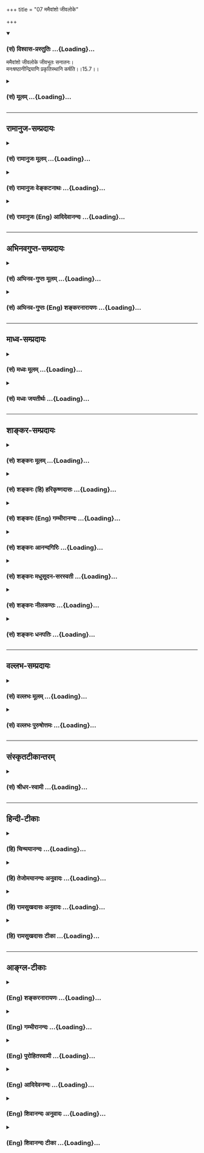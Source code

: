 +++
title = "07 ममैवांशो जीवलोके"

+++
<div class="js_include" newlevelforh1="3" title="(सं) विश्वास-प्रस्तुतिः" unfilled url="/purANam/mahAbhAratam/06-bhIShma-parva/02-bhagavad-gItA-parva/saMskRtam/vishvAsa-prastutiH/15_puruShottama-yogaH/07_mamaivAMsho_jIval.md">
<details open><summary><h3>(सं) विश्वास-प्रस्तुतिः ...{Loading}...</h3></summary>

ममैवांशो जीवलोके जीवभूतः सनातनः।  
मनःषष्ठानीन्द्रियाणि प्रकृतिस्थानि कर्षति।।15.7।।
</details>
</div>
<div class="js_include collapsed" newlevelforh1="3" title="(सं) मूलम्" unfilled url="/purANam/mahAbhAratam/06-bhIShma-parva/02-bhagavad-gItA-parva/saMskRtam/mUlam/15_puruShottama-yogaH/07_mamaivAMsho_jIval.md">
<details><summary><h3>(सं) मूलम् ...{Loading}...</h3></summary>

ममैवांशो जीवलोके जीवभूतः सनातनः।  
मनःषष्ठानीन्द्रियाणि प्रकृतिस्थानि कर्षति।।15.7।।
</details>
</div>


_________________
## रामानुज-सम्प्रदायः
<div class="js_include collapsed" newlevelforh1="3" title="(सं) रामानुजः मूलम्" unfilled url="/purANam/mahAbhAratam/06-bhIShma-parva/02-bhagavad-gItA-parva/saMskRtam/rAmAnujaH/mUlam/15_puruShottama-yogaH/07_mamaivAMsho_jIval.md">
<details><summary><h3>(सं) रामानुजः मूलम् ...{Loading}...</h3></summary>

।।15.7।। इत्थम् उक्तस्वरूपः **सनातनो मम अंश एव** सन् कश्चिद्
अनादिकर्मरूपाविद्यावेष्टनतिरोहितस्वरूपो **जीवभूतो जीवलोके** वर्तमानो
देवमनुष्यादिप्रकृतिपरिणामविशेषशरीरस्थानि **मनःषष्ठानि इन्द्रियाणि
कर्षति।** कश्चित् च पूर्वोक्तमार्गेण अस्या अविद्याया मुक्तः स्वेन रूपेण
अवतिष्ठते। जीवभूतः तु अतिसंकुचितज्ञानैश्वर्यः
कर्मलब्धप्रकृतिपरिणामविशेषरूप शरीरस्थानाम् इन्द्रियाणां मनःषष्ठानाम्
ईश्वरः तानि कर्मानुगुणम् इतः ततः कर्षति।

</details>
</div>
<div class="js_include collapsed" newlevelforh1="3" title="(सं) रामानुजः वेङ्कटनाथः" unfilled url="/purANam/mahAbhAratam/06-bhIShma-parva/02-bhagavad-gItA-parva/saMskRtam/rAmAnujaH/venkaTanAthaH/15_puruShottama-yogaH/07_mamaivAMsho_jIval.md">
<details><summary><h3>(सं) रामानुजः वेङ्कटनाथः ...{Loading}...</h3></summary>

  
  
।।15.7।। यद्येवं त्वद्विभूतित्तया तवांश एव; तर्हि नित्यसूरिवर्गवदविशेषेण
सर्वेषां परिशुद्धाकारयोगः किं न स्यात् इत्यत्र बद्धस्यापि
स्वविभूतित्वमनूद्य बद्धमुक्तादिव्यवस्थापनंममैवांशः इत्यादिनोच्यत
इत्यभिप्रायेणाह -- इत्थमुक्तस्वरूप इति।  
  

</details>
</div>
<div class="js_include collapsed" newlevelforh1="3" title="(सं) रामानुजः (Eng) आदिदेवानन्दः" unfilled url="/purANam/mahAbhAratam/06-bhIShma-parva/02-bhagavad-gItA-parva/saMskRtam/rAmAnujaH/english/AdidevAnandaH/15_puruShottama-yogaH/07_mamaivAMsho_jIval.md">
<details><summary><h3>(सं) रामानुजः (Eng) आदिदेवानन्दः ...{Loading}...</h3></summary>

15.7 That self, whose nature has been described thus, though
constituting an everlasting part of Myself, becomes the bound individual
self in the world of life. Covered by ignorance in the form of
beginningless Karma, It attracts to Itself the five senses and the mind,
which are located in the bodies of gods, men etc., and which are
particular transformations of Prakrti. Some parts of Myself (i.e., the
selves), becoming free from ignorance (Avidya) in the aforesaid manner,
remain in their own intrinsic nature. But the bound individual self is
very much contracted in power and knowledge. The individual self is the
lord of the senses and the mind in bodies, and forms a bound individual
in combination with a particular transformation of the Prakrti through
Karma. Thus Karma attracts the selves hither and thither according to
its nature.

</details>
</div>


_________________
## अभिनवगुप्त-सम्प्रदायः
<div class="js_include collapsed" newlevelforh1="3" title="(सं) अभिनव-गुप्तः मूलम्" unfilled url="/purANam/mahAbhAratam/06-bhIShma-parva/02-bhagavad-gItA-parva/saMskRtam/abhinava-guptaH/mUlam/15_puruShottama-yogaH/07_mamaivAMsho_jIval.md">
<details><summary><h3>(सं) अभिनव-गुप्तः मूलम् ...{Loading}...</h3></summary>

।।15.7।। ममेति। ब्रह्मण एवायमंश इति। अज्ञानधर्मतया परिपूर्णस्य असंवेदनात्
चेतनताऽनिवृत्तेश्च अंशत्वमुपचरितम् न +++(;N omit न)+++ पुनर्वस्तुतः
अंशवत्तोपपद्यते। प्रदेशोऽपि ब्रह्मणः सार्वरूप्यमनतिक्रान्तः इति हि
श्रुतिः +++(N श्रुतेः)+++। एषैव च औपचारिकता यथावसरं योजनीया इति न
विप्रतिपत्तव्यम्।

</details>
</div>
<div class="js_include collapsed" newlevelforh1="3" title="(सं) अभिनव-गुप्तः (Eng) शङ्करनारायणः" unfilled url="/purANam/mahAbhAratam/06-bhIShma-parva/02-bhagavad-gItA-parva/saMskRtam/abhinava-guptaH/english/shankaranArAyaNaH/15_puruShottama-yogaH/07_mamaivAMsho_jIval.md">
<details><summary><h3>(सं) अभिनव-गुप्तः (Eng) शङ्करनारायणः ...{Loading}...</h3></summary>

15.7 Mama etc. The individual Soul is a portion just of the Brahman only
: Because, due to the attribute (or, nature) viz., the nescience, the
Self does not realise Its all pervaisveness and because the
Consciousness is also not absent, It is figuratively referred to as
portion \[of the Brahman\]. For, a real apportioning is not possible
\[in the Absolute\]. For the scripture also says : 'In the case of the
Brahman (the Absolute), even the particular manifestation (or a
particular space) does not preclude Its all-comprehensive nature'. This
figurative usage may be resorted to wherever reired. Hence there is no
room for any difference of opinion.

</details>
</div>


_________________
## माध्व-सम्प्रदायः
<div class="js_include collapsed" newlevelforh1="3" title="(सं) मध्वः मूलम्" unfilled url="/purANam/mahAbhAratam/06-bhIShma-parva/02-bhagavad-gItA-parva/saMskRtam/madhvaH/mUlam/15_puruShottama-yogaH/07_mamaivAMsho_jIval.md">
<details><summary><h3>(सं) मध्वः मूलम् ...{Loading}...</h3></summary>

।।15.7।। Sri Madhvacharya did not comment on this sloka.

</details>
</div>
<div class="js_include collapsed" newlevelforh1="3" title="(सं) मध्वः जयतीर्थः" unfilled url="/purANam/mahAbhAratam/06-bhIShma-parva/02-bhagavad-gItA-parva/saMskRtam/madhvaH/jayatIrthaH/15_puruShottama-yogaH/07_mamaivAMsho_jIval.md">
<details><summary><h3>(सं) मध्वः जयतीर्थः ...{Loading}...</h3></summary>

।।15.7।। Sri Jayatirtha did not comment on this sloka.

</details>
</div>


_________________
## शाङ्कर-सम्प्रदायः
<div class="js_include collapsed" newlevelforh1="3" title="(सं) शङ्करः मूलम्" unfilled url="/purANam/mahAbhAratam/06-bhIShma-parva/02-bhagavad-gItA-parva/saMskRtam/shankaraH/mUlam/15_puruShottama-yogaH/07_mamaivAMsho_jIval.md">
<details><summary><h3>(सं) शङ्करः मूलम् ...{Loading}...</h3></summary>

।।15.7।। --,**ममैव** परमात्मनः नारायणस्य; **अंशः** भागः अवयवः एकदेशः इति
अनर्थान्तरं **जीवलोके** जीवानां लोके संसारे **जीवभूतः** कर्ता भोक्ता इति
प्रसिद्धः **सनातनः** चिरंतनः यथा जलसूर्यकः सूर्यांशः जलनिमित्तापाये
सूर्यमेव गत्वा न निवर्तते च तेनैव आत्मना गच्छति; एवमेव यथा
घटाद्युपाधिपरिच्छिन्नो घटाद्याकाशः आकाशांशः सन् घटादिनिमित्तापाये आकाशं
प्राप्य न निवर्तते। अतः उपपन्नम् उक्तम् यद्गत्वा न निवर्तन्ते इति। ननु
निरवयवस्य परमात्मनः कुतः अवयवः एकदेशः अंशः इति सावयवत्वे च विनाशप्रसङ्गः
अवयवविभागात्। नैष दोषः; अविद्याकृतोपाधिपरिच्छिन्नः एकदेशः अंश इव कल्पितो
यतः। दर्शितश्च अयमर्थः क्षेत्राध्याये विस्तरशः। स च जीवो मदंशत्वेन
कल्पितः कथं संसरति उत्क्रामति च इति; उच्यते -- **मनःषष्ठानि
इन्द्रियाणि** श्रोत्रादीनि **प्रकृतिस्थानि** स्वस्थाने कर्णशष्कुल्यादौ
प्रकृतौ स्थितानि **कर्षति** आकर्षति।। कस्मिन् काले --,

</details>
</div>
<div class="js_include collapsed" newlevelforh1="3" title="(सं) शङ्करः (हि) हरिकृष्णदासः" unfilled url="/purANam/mahAbhAratam/06-bhIShma-parva/02-bhagavad-gItA-parva/saMskRtam/shankaraH/hindI/harikRShNadAsaH/15_puruShottama-yogaH/07_mamaivAMsho_jIval.md">
<details><summary><h3>(सं) शङ्करः (हि) हरिकृष्णदासः ...{Loading}...</h3></summary>

।।15.7।। उ₀ -- उसमें जो कारण है वह सुन --, जीवलोकमें अर्थात् संसारमें; जो
जीवरूप शक्ति; भोक्ता; कर्ता इत्यादि नामोंसे प्रसिद्ध है; वह मुझ
परमात्माका ही सनातन अंश है; अर्थात् अंग; भाग; एकदेश जो भी कुछ कहो; एक ही
अभिप्राय है। जैसे जलमें प्रतीत होनेवाला सूर्यका अंश -- प्रतिबिम्ब; जलरूप
निमित्तका नाश होनेपर; सूर्यको ही प्राप्त होकर फिर नहीं लौटता; वैसे ही उस
परमात्माका यह अंश भी; उस परमात्मासे ही संयुक्त हो जाता है। फिर नहीं
लौटता। अथवा जैसे घट आदि उपाधिसे परिच्छिन्न घटादिका आकाश; आकाशका ही अंश
है और वह घट आदि निमित्तके नाश होनेपर; आकाशको ही प्राप्त होकर फिर नहीं
लौटता; वैसे ही इसके विषयमें भी समझना चाहिये। सुतरां जहाँ जाकर नहीं लौटते
यह कहना उचित ही है। पू₀ -- अवयवरहित परमात्माका अवयव; एकदेश अथवा अंश;
कैसे हो सकता है और यदि उसे अवयवयुक्त मानें; तो उन अवयवोंका विभाग होनेसे
परमात्माके नाशका प्रसङ्ग आ जायगा। उ₀ -- यह दोष नहीं है क्योंकि
अविद्याकृत उपाधिसे परिच्छिन्न; एकदेश ही अंशकी भाँति माना गया है। यह बात
क्षेत्राध्यायमें विस्तारपूर्वकर दिखलायी गयी है। वह मेरा अंशरूप माना हुआ
जीव; संसारमें कैसे आता है और कैसे शरीर छोड़कर जाता है; सो बतलाते हैं --
( यह जीवात्मा ) मन जिनमें छठा है; ऐसी कर्णछिद्रादि अपनेअपने गोलकरूप
प्रकृतियोंमें स्थित हुई; श्रोत्रादि इन्द्रियोंको आकर्षित करता है।  
  
,

</details>
</div>
<div class="js_include collapsed" newlevelforh1="3" title="(सं) शङ्करः (Eng) गम्भीरानन्दः" unfilled url="/purANam/mahAbhAratam/06-bhIShma-parva/02-bhagavad-gItA-parva/saMskRtam/shankaraH/english/gambhIrAnandaH/15_puruShottama-yogaH/07_mamaivAMsho_jIval.md">
<details><summary><h3>(सं) शङ्करः (Eng) गम्भीरानन्दः ...{Loading}...</h3></summary>

15.7 It is eva, verily amsah, a part, portion, limb, fragment-these are
all synonymous; mama, of mine, of the supreme Self; \[Here Ast. adds
'narayanasya, of Narayana':-Tr.\] which, jiva-bhutah sanatanah, becoming
the eternal individual soul, will known as the enjoyer and agent;
jiva-loke, in the region of living beings, (i.e.) in the world-. As the
sun (reflected) in water is a part of the (actual) sun, and goes to the
sun itself and does not return when the water, the cause of the
reflection, is removed, so also even this part becomes similarly united
with that very Self; or, as space enclosed in a pot etc., delimited by
such adjuncts as the pot etc., being a part of Space does not return
after being united with Space when the cause (of limitation), viz pot
etc., is destroyed. This being so, it has been rightly stated, 'by
reaching which they do not return.' Objection: How can the partless
supreme Self have any limb, fragment or part; If it has limbs, then
there arises the contingency of Its becoming destroyed through the
dismemberment of the limbs! Reply: This fault does not arise, since Its
fragment, which is delimited by an adjunct arising out of ignorance, is
imagined to be a part, as it were. And this idea has been fully
explained in the chapter (13) dealing with the 'field'. How that
individual soul, imagined as a part of Mine, enters into the world and
leaves the body are being stated: Karsati, it draws to itself;
indriyani, the (sense-) organs-ear etc.; manah-sasthani, which have the
mind as their sixth; and prakrti-sthani, which abide in Nature, which
are located in their respective spheres such as the orifice of the ear
etc. When (does it draw the organs);

</details>
</div>
<div class="js_include collapsed" newlevelforh1="3" title="(सं) शङ्करः आनन्दगिरिः" unfilled url="/purANam/mahAbhAratam/06-bhIShma-parva/02-bhagavad-gItA-parva/saMskRtam/shankaraH/AnandagiriH/15_puruShottama-yogaH/07_mamaivAMsho_jIval.md">
<details><summary><h3>(सं) शङ्करः आनन्दगिरिः ...{Loading}...</h3></summary>

।।15.7।। उक्तमनूद्याक्षिपति -- **यद्गत्वेति।** तत्र प्रसिद्धिं प्रमाणयति
-- **संयोगा इति।** गमनस्यागमनान्तत्वप्रसिद्धेरयुक्तं
यद्गत्वेत्याद्युपसंहरति -- **कथमिति।** आक्षेपं परिहरति -- **शृण्विति।**
भगवत्प्राप्तेर्निवृत्त्यन्तत्वाभावः सप्तम्यर्थः। जीवस्य परांशत्वेऽपि
कथमुक्तदोषसमाधिरित्याशङ्क्य प्रतिबिम्बपक्षमादाय दृष्टान्तेन प्रत्याचष्टे
-- **यथेति।** अवच्छेदपक्षमाश्रित्य दृष्टान्तान्तरेणोक्तदोषसमाधिं दर्शयति
-- **यथा वेति।** आक्षेपसमाधिमुपसंहरति -- **अत इति।** परस्य
निरवयवत्वात्तदंशत्वं जीवस्यायुक्तमिति शङ्कते -- **नन्विति।** तस्य
निरवयवत्वं साधयति -- **सावयवत्वे चेति।** वस्तुतो निरंशस्यापि परस्य
कल्पनया जीवोंऽशो भविष्यतीति परिहरति -- **नैष दोष इति।** वस्तुतस्तु
जीवस्य नांशत्वं परमात्मना तावन्मात्रताया दर्शितत्वादित्याह --
**दर्शितश्चेति।** यदि परस्यांशत्वेन कल्पितो जीवो वस्तुतस्तदात्मैव न
तर्हि तस्य संसारित्वमुत्क्रान्तिर्वेति शङ्कते -- **कथमिति।** जीवस्य
संसरणमुत्क्रमणं चोपपादयितुमुपक्रमते -- **उच्यत इति।**

</details>
</div>
<div class="js_include collapsed" newlevelforh1="3" title="(सं) शङ्करः मधुसूदन-सरस्वती" unfilled url="/purANam/mahAbhAratam/06-bhIShma-parva/02-bhagavad-gItA-parva/saMskRtam/shankaraH/madhusUdana-sarasvatI/15_puruShottama-yogaH/07_mamaivAMsho_jIval.md">
<details><summary><h3>(सं) शङ्करः मधुसूदन-सरस्वती ...{Loading}...</h3></summary>

।।15.7।। ननु यद्गत्वा न निवर्तन्त इत्युक्तं यदि गच्छन्ति तर्ह्यावर्तन्त
एव स्वर्गवदथ नावर्तन्ते तर्हि न गच्छन्ति तेन गत्वेति न निवर्तन्त इति च
परस्परविरुद्धंसर्वे क्षयान्ता निचयाः पतनान्ताः समुच्छ्रयाः। संयोगा
विप्रयोगान्ता मरणान्तं हि जीवितम् इति हि शास्त्रे लोके च प्रसिद्धम्।
अनात्मत्वात्प्राप्तिः पुनरावृत्तिपर्यवसाना न त्वात्मप्राप्तिरितिचेत् न।
सुषुप्तौसता सोम्य तदा संपन्नो भवति इति श्रुतिप्रतिपादिताया
अप्यात्मप्राप्तेः पुनरावृत्तिपर्यन्तत्वदर्शनादन्यथा सुषुप्तस्य मुक्तत्वे
पुनरुत्थानं न स्यात् तस्मादात्मप्राप्तौ गत्वेति नोपपद्यते
तस्यौपचारिकत्वेप्यनिवृत्तिर्नोपपद्यत इत्येवं प्राप्ते ब्रूमः।
गन्तुर्जीवस्य गन्तव्यब्रह्माभिन्नत्वाद्गत्वेत्यौपचारिकम्।
अज्ञानमात्रव्यवहितस्य तस्य ज्ञानमात्रेणैव प्राप्तिव्यपदेशात्। यदि
ब्रह्मणः प्रतिबिम्बो जीवस्तदा यथा जलप्रतिबिम्बितसूर्यस्य जलापाये
बिम्बभूतसूर्यगमनं ततो नावृत्तिश्च। यदि च बुद्ध्यवच्छिन्नो ब्रह्मभागो
जीवस्तदा यथा घटाकाशस्य घटापाये महाकाशं प्रति गमनं ततो नावृत्तिश्च तथा
जीवस्याप्युपाध्यपाये निरुपाधिस्वरूपगमनं ततो
नावृत्तिश्चेत्युपचारादुच्यते। एकस्वरूपत्वाद्भेदभ्रमस्य चोपाधिनिवृत्त्या
निवृत्तेः। सुषुप्तौ त्वज्ञाने स्वकारणे
भावनाकर्मपूर्वप्रज्ञासहितस्यान्तःकरणस्य जीवोपाधेः
सूक्ष्मरूपेणावस्थानात्तत एवाज्ञानात्पुनरुद्भवः संभवति।
ज्ञानादज्ञाननिवृत्तौ तु कारणाभावात्कुतः कार्योदयः
स्यादज्ञानप्रभवत्वादन्तःकरणाद्युपाधीनाम्। तस्माज्जीवस्याहं ब्रह्मास्मीति
वेदान्तवाक्यजन्यसाक्षात्कारादहं न
ब्रह्मेत्यज्ञाननिवृत्तिर्गत्वेत्युच्यते। निवृत्तस्य चानाद्यज्ञानस्य
पुनरुत्थानाभावेन तत्कार्यसंसाराभावो न निवर्तन्त इत्युच्यत इति न कोऽपि
विरोधः। जीवस्य तु पारमार्थिकं स्वरूपं ब्रह्मैवेत्यसकृदावेदितम्।
तदेतत्सर्व प्रतिपाद्यत उत्तरेण ग्रन्थेन। तत्र जीवस्य
ब्रह्मरूपत्वादज्ञाननिवृत्त्या तत्स्वरूपं प्राप्तस्य ततो न प्रच्युतिरिति
प्रतिपाद्यते ममैवांश इति श्लोकार्धेन। सुषुप्तौ तु
सर्वकार्यसंस्कारसहिताज्ञानसत्त्वात्ततः पुनः संसारो जीवस्येति
मनःषष्ठानीति श्लोकार्धेन प्रतिपाद्यते। ततस्तस्य वस्तुतोऽसंसारिणोऽपि
मायया संसारं प्राप्तस्य मन्दमतिभिर्देहतादात्म्यं प्रापितस्य
देहाद्व्यतिरेकः प्रतिपाद्यते शरीरमित्यादिना श्लोकार्धेन। श्रोत्रं
चक्षुरित्यादिना तु यथायथं स्वस्वविषयेष्विन्द्रियाणां प्रवर्तकस्य तस्य
तेभ्यो व्यतिरेकः प्रतिपाद्यते। एवं
देहेन्द्रियादिविलक्षणमुत्क्रान्त्यादिसमये स्वात्मरूपत्वात्किमिति सर्वे न
पश्यन्तीत्याशङ्कायां विषयविक्षिप्तचित्तादर्शनयोग्यमपि तं न
पश्यन्तीत्युत्तरमुच्यत उत्क्रामन्तमित्यादिना श्लोकेन। तं ज्ञानचक्षुषः
पश्यन्तीति विवृतं यतन्तो योगिन इति श्लोकार्धेन। विमूढा
नानुपश्यन्तीत्येतद्विवृतं यतन्तोऽपीति श्लोकार्धेनेति पञ्चानां श्लोकानां
संगतिः। इदानीमक्षराणि व्याख्यास्यामः। ममैवांश इति। ममैव परमात्मनोंऽशः
निरंशस्यापि मायया कल्पितः सूर्यस्येव जले; नभस इव च घटे; मृषाभेदवानंश
इवांशो जीवलोके संसारे। स च प्राणधारणोपाधिना जीवभूतः कर्ता भोक्ता
संसारीति मृषैव प्रसिद्धिमुपगतः सनातनो नित्यः। उपाधिपरिच्छेदेऽपि वस्तुतः
परमात्मस्वरूपत्वात्। अतो ज्ञानादज्ञाननिवृत्त्या स्वस्वरूपं ब्रह्म
प्राप्य ततो न निवर्तन्त इति युक्तम्। एवंभूतोऽपि सुषुप्तात्कथमावर्तत
इत्याह -- मन इति। मनः षष्ठं येषां तानि श्रोत्रत्वक्चक्षूरसनघ्राणाख्यानि
पञ्चेन्द्रियाणि इन्द्रस्यात्मनो विषयोपलब्धिकरणतया लिङ्गानि
जाग्रत्स्वप्नभोगजनककर्मक्षये प्रकृतिस्थानि प्रकृतावज्ञाने सूक्ष्मरूपेण
स्थितानि पुनर्जाग्रद्भोगजनककर्मोदये भोगार्थं कर्षति कूर्मोऽङ्गानीव
प्रकृतेरज्ञानादाकर्षति विषयग्रहणयोग्यतयाविर्भावयतीत्यर्थः। अतो
ज्ञानादनावृत्तावप्यज्ञानादावृत्तिर्नानुपपन्नेति भावः।

</details>
</div>
<div class="js_include collapsed" newlevelforh1="3" title="(सं) शङ्करः नीलकण्ठः" unfilled url="/purANam/mahAbhAratam/06-bhIShma-parva/02-bhagavad-gItA-parva/saMskRtam/shankaraH/nIlakaNThaH/15_puruShottama-yogaH/07_mamaivAMsho_jIval.md">
<details><summary><h3>(सं) शङ्करः नीलकण्ठः ...{Loading}...</h3></summary>

।।15.7।। ननु यदि सूर्याद्यभास्यज्योतीरूपस्त्वंक्षेत्रज्ञं चापि मां विद्धि
इति स्वस्यैव क्षेत्रज्ञत्वं ब्रूषे तर्हि क्षेत्रज्ञस्य सतस्तव
घटादिप्रकाशे किमिति सूर्याद्यपेक्षा दृश्यते। नहि स्वयं ज्योतीरूपः
स्वविषयावभासने ज्योतिरन्तरमपेक्षते दीपादिष्वदर्शनादित्याशङ्क्याह त्रिभिः
-- **ममैवेति।** यद्यस्मादीश्वरो जगत्स्रष्टा शरीरं अवाप्नोतिस एष इह
प्रविष्ट आनखाग्रेभ्यःतत्सृष्ट्वा तदेवानुप्राविशत् इत्यादिश्रुतिभ्य ईश्वर
एव शरीरधारी तथा यद्यस्माद्धेतोः। अपिशब्दोऽवधारणार्थे। चः
समुच्चयार्थे। कस्मिन्नहमुत्क्रान्त उत्क्रान्तो भविष्यामि कस्मिन्वा
प्रतिष्ठिते प्रतिष्ठास्यामीति स प्राणमसृजत इति श्रुतेः।
प्राणधारणेनोपाधिना ईश्वर एव च उत्क्रामति। ततो हेतुद्वयाज्जीवलोके संसारे
यो जीवभूतः प्राणी स सनातनः सर्वदैकरूपोऽहमेवेति वक्तव्येयथाग्नेः क्षुद्रा
विस्फुलिङ्गा व्युच्चरन्त्येवमेवैतस्मादात्मनः सर्व एव आत्मानो
व्युच्चरन्ति इति वह्निविस्फुलिङ्गन्यायेन स ममैवांश इत्यंशांशिभावोक्तिः।
यद्यपि वह्नौ भेदः परिमाणं च स्वगतं न दृश्यते तथापि तूपाधिगतमेव तदुभयं
तत्राप्युपचर्यते अयमग्निरस्मादग्नेर्भिन्नः अयमस्य स्फुलिङ्गः अयमस्मादल्प
इति। एवमस्थूलमनण्वह्रस्वमदीर्घम् इति श्रुतेश्चतुर्विधपरिमाणशून्ये
ब्रह्मणि ममैवांश इत्यंशांशिभावेन भेदोऽल्पत्वमहत्त्वे चोपचारादौपाधिके
ध्येये। तथा च श्रुतिःबुद्धेर्गुणेनात्मगुणेन चैव ह्याराग्रमात्रो
ह्यवरोऽपि दृष्टः इतिसमः प्लुषिणा समो मशकेन समो नागेन सम
एभिस्त्रिभिर्लोकैः इति च। तथा च विस्फुलिङ्गो वह्निरेव न तु वन्ह्यंशः;
एवं जीवोऽपि ब्रह्मैव न तु ब्रह्मांशःब्रह्मदाशा ब्रह्मदासा ब्रह्मेमे
कितवा उत इति दाशादिष्वपि पिण्डेषु गोत्वस्येव कात्स्न्र्येन एकैकस्मिन्
ब्रह्मभावपरिसमाप्तिदर्शनात्। निरंशेंऽशांशिकल्पनाया अयोग्यत्वाच्च स एवं
जीवभूत ईश्वरो ममैवांश इवांशो,रूपभेदो मनः षष्ठं येषु तानि मनसा सह
षडिन्द्रियाणि प्रकृतिस्थानि इन्द्रियाणां प्रकृतिः स्वभावो विषयप्रावण्यं
तत्र स्थितानि। कर्षति सुप्तिप्रलयसमकालेषु संकोचयति।

</details>
</div>
<div class="js_include collapsed" newlevelforh1="3" title="(सं) शङ्करः धनपतिः" unfilled url="/purANam/mahAbhAratam/06-bhIShma-parva/02-bhagavad-gItA-parva/saMskRtam/shankaraH/dhanapatiH/15_puruShottama-yogaH/07_mamaivAMsho_jIval.md">
<details><summary><h3>(सं) शङ्करः धनपतिः ...{Loading}...</h3></summary>

।।15.7।। ननु यद्गत्वा न निवर्तन्त इति नोपपद्यते कतेरागत्यन्तत्वात्।
तदुक्तंसर्वे क्षयान्ता निचयाः पतनान्ताः समुच्छ्रयाः। संयोगा
विप्रयोगान्ता मरणान्तं च जीवितम् इत्याशङ्क्याह -- ममैवेति। जीवलोके
संसारे जीवभूतो भोक्ता कर्तेति प्रसिद्धः। मम परमात्मन एवांशोऽवयवो
नान्यस्य। अतएव सनातनः पुरातनः। एवंच यथा जलसूर्यकः सूर्यांशको
जलनिमित्तापाये सूर्यं प्राप्य न निवर्तते; यथावा घटाद्युपाधिपरिच्छिन्नो
घटाद्याकाश आकाशांशः सन् घटादिनिमित्तापाये आकांश प्राप्य नावर्तते
तद्वज्जीवोऽपि मदंशः मां गत्वा पुनरावृत्तिशून्य एवेत्यतो युक्तमेव
यद्गत्वा न निवर्तन्त इति। तथा चाविद्याकृतोपाधिपरिच्छिन्न एकदेशोंश इव
कल्पिस्तत्त्वज्ञानेनाविद्यापागम उपाधेर्निमित्तभूतस्यापगमात्
स्वरुपेणावतिष्ठते नतु निवयवस्य मुख्योऽवयवः संभवति सावयवत्वे च
विनाशप्रसङ्गोऽनिष्टः स्यात्। यदि परस्यांशत्वेन कल्पितो जीवो वस्तुतः
परमात्वैव तर्हि कथं संसरत्युत्क्रामति वेत्यपेक्षायामाह -- मन इति।
मनःषष्ठानि श्रोत्रादीनिन्द्रियाणि प्रकृतिस्थानि स्वस्वप्रकृतौ
कर्णशष्कुल्यातौ स्थाने स्थितानि कर्षति आकर्षति यदा
पूर्वशरीराच्छारीरान्तरं प्राप्नोतीत्युत्तरेण संबन्धः। यत्त्वेवंभूतोऽपि
सुषुप्ताकथमावर्तत इत्यत आह। मनः षष्ठं येषां तानि श्रोत्रादीनि
पञ्चेन्द्रियाणि। इन्द्रस्यात्मो विषयोपलब्धिकरणताय लिङ्गानि
जाग्रत्स्वप्नभोगजनककर्मक्षये प्रकृतिस्थानि प्रकृतावज्ञाने सूक्ष्मरुपेण
स्थितानि पुनर्जाग्रद्भोगजनककर्मोदये भोगार्थ कर्षति। कूर्मोऽङ्गनीव
प्रकृतेरज्ञानदाकर्षति। विषयग्रहणयोग्यतयाविर्भावयतीत्यर्थः। अतो
ज्ञानादनावृत्तावज्ञानादनावृत्तिर्नोपपन्नेति भाव इतिव्याख्यानं तत्तु
बह्वध्याहारसापेक्षमुत्तरश्लोकाननुबद्धम्। कस्मिन्काले कर्षतीत्यच्यत इति
स्वग्रन्थाननुगुणं चात उपेक्ष्यमेवमन्येषामपि कुकल्पना भाष्यविरुद्धा
नोपादेया।

</details>
</div>


_________________
## वल्लभ-सम्प्रदायः
<div class="js_include collapsed" newlevelforh1="3" title="(सं) वल्लभः मूलम्" unfilled url="/purANam/mahAbhAratam/06-bhIShma-parva/02-bhagavad-gItA-parva/saMskRtam/vallabhaH/mUlam/15_puruShottama-yogaH/07_mamaivAMsho_jIval.md">
<details><summary><h3>(सं) वल्लभः मूलम् ...{Loading}...</h3></summary>

।।15.7।। अयमपि पुरुषो मे धाम ममैव सच्चिदानन्दात्मकस्य
पुरुषोत्तमस्यैवांशोऽणुः केवलचिदात्मा स्वेच्छया पृथग्भावितः सनातनो
वस्तुतो नित्यस्वरूपत्वात् --
अनादिकर्मरूपाविद्यावेष्टनतिरोहितानन्दस्वरूपो जीवभूतो जीवलोके वर्त्तमानो
देवमनुष्यादिप्रकृतिपरिणामविशेषशरीरस्थानि मनष्षष्ठानीन्द्रियाणि कर्षति।
कश्चित्पूर्वोक्तमार्गेणास्या अविद्याया मुक्तः स्वेन रूपेणावतिष्ठते
संसारी जीवः अयं तु यतस्ततोऽतिसङ्कुचितज्ञानैश्वर्यः
कर्मलब्धप्रकृतिपरिणामविशेषरूपशरीरस्थानामिन्द्रियाणां मनष्षष्ठानां कर्षणं
कर्मानुगुणं करोति। सोऽप्यत्र ब्रह्मवादे सर्वशक्तिमतः पुरुषोत्तमस्यांश एव
जीव इत्युच्यते। यथा च सूत्रेषुअंशो नानाव्यपदेशादन्यथा चापि
दाशकितवादित्वमधीयत एके \[ब्र.सू.2।3।43\] इति। अयमात्मा भगवतोंऽशः
सच्चिदानन्देषु चिद्रूपः इतरयोस्तत्र पराभिध्यानात्तिरोधानेन
बन्धविपर्ययादिति क्रीडेच्छयैवांशत्वहेतुः। सूत्रे नानाव्यपदेशात् सर्व
एवात्मनो (एत आत्मनः सर्वे प्राणाः सर्वे लोकाः सर्वे देवाः सर्वाणि
भूतानि) व्युच्चरन्ति \[बृ.उ.2।2।20\] रमणीयचरणाः ৷৷. कपूयचरणाः
\[छां.उ.5।10।7\] इति च। न च ब्रह्मणो निरवयवत्वात्कथं जीवोंऽश इति वाच्यम्
न हि ब्रह्म निरंशं सांशं वा क्वचिल्लोके सिद्धं; वेदैकसमधिगम्यत्वात्
सत्त्वाचार्यमतोपपन्नार्थतयाऽभ्युपगन्तव्यः; न तु सर्वविप्लवः कार्यः।
युक्तिस्त्वेषोपपद्यते -- विस्फुलिङ्गा इवाग्नेर्हि जडा जीवाश्च निर्गताः।
सर्वतः पाणिपादान्तात्सर्वतोक्षिशिरोमुखात्।। निरिन्द्रियात्स्वरूपेण
तादृशादिति निश्चयः। संदेशेन जडाः पूर्वं चिदंशेनेतरा
अपि।। अन्यधर्मतिरोभावा मूलेच्छातोऽस्वतन्त्रिणः इति हि ब्रह्मवादेंऽशपक्ष
एव। ननु अंशत्वेन सजातीयत्वमायाति। श्रुत्यन्तरे पुनः ब्रह्म दाशा ब्रह्म
दासा ब्रह्मेमे कितवा उत \[ \] इत्यत्र सर्वस्यापि ब्रह्मज्ञानेन
सर्वविज्ञानप्रतिपादनात् दाशादीनामपि ब्रह्मत्वं प्रतीयते तत्कार्यत्व एव
स्यादिति चेत्; न; अन्यथा चापीत्यादि। प्रकारान्तरेणापि एके शाखिनः
दाशकितवादित्वमधीयते शरीरत्वेनांशत्वेन च स्वरूपतः कार्याभावेऽपि
प्रकारभेदेन कार्यत्वात्। तथा च न साजात्यं आनन्दाशस्य तिरोहितत्वात्।
धर्मान्तरेण साजात्यं त्विष्टमेव ततोऽग्रे च सूत्रेमन्त्रवर्णात्
\[ब्र.सू.2।3।44\] इति पुरुष एवेद्ँसर्वं \[ऋक्सं.8।4।17।2यजुः31।2\]
इत्युक्त्वा पादोऽस्य विश्वा भूतानि \[ऋक्सं.8।4।17।3यजुः31।3\] इति
जीवानां पादत्वं पादेषु स्थित्वेनावांशत्वम्। अतएवाग्रे अनुस्मर्यते
इतिममैवांशो जीवलोके जीवभूतः सनातनः \[15।7\] इति। प्रकाशादिवन्नैवं परः
\[ब्र.सू.2।3।46\] इत्यत्र च जीवस्यांशत्वं हस्तादिवत् तद्दुःखेन परस्यापि
तदा दुःखित्वं स्यादिति चेत्; एवं परो न भवति एवमिति प्रकारभेदः
द्विष्टत्वेनानुभव इति यावत्। अन्यथा सर्वरूपत्वात्। कुत एवं तत्राह --
प्रकाशादिवदितिनाग्नेर्हि तापो न हिमस्य तत्स्यात् इति प्रकाशग्रहणं
धर्मत्वद्योतनाय सुखदुःखादयोऽपि ब्रह्मधर्मा इति। अतो द्वैतबुद्ध्यांशस्यैव
दुःखित्वं; न परस्य। अथवा प्रकाशः प्रकाश्यदोषेण यथा न दुष्टः; तापस्यापि
तदंशत्वादितिस्मरन्ति च \[ब्र.सू.2।3।473।2।14\] इति सूत्रे ऋषयोंऽशिनं
स्मरन्ति; दुःखसम्बन्धं न स्मरन्तितत्र यः परमात्मा हि स नित्यो निर्गुणः
स्मृतः। न लिप्यते फलैश्चापि पद्मपत्रमिवाम्भसा। इतिकर्मात्मा ह्यपरो योऽसौ
मोक्षबन्धैः स युज्यते। एकस्तथा सर्वभूतान्तरात्मा न लिप्यते लोकदुःखेन
बाह्यः \[कठो.5।11\] चकारात्तयोरेकं (अन्यः) पिप्पलं स्वाद्वत्ति
अनश्नन्नन्यो अभिचाकशीति \[मुण्ड.3।1।1\] इति भाष्यात्। अतो जीवो नाम
ब्रह्मांशो न तु ब्रह्मैव; कुतः,नानाव्यपदेशात्। श्रुत्यादौ एषोऽणुरात्मा
चेतसा वेदितव्यः \[मुण्ड.3।1।9\] बुद्धेर्गुणेनात्मगुणेन चैव आराग्रमात्रो
ह्यवरो(प्यवरो)ऽपि दृष्टः \[श्वेता.5।8\] इति। अत्र बुद्धेर्गुणेनावरः
तिरोभूतानन्द आत्मगुणेन त्वाराग्रमात्र एव व्यापक इति व्याख्यातम्। न हि
महतो ब्रह्मणोऽणुत्वं यत्र चाणुत्वं तज्जीवान्तर्याम्यभिप्रायेण। अतएव
वालाग्रशतभागस्य \[श्वेता.5।9\] इत्यादौ तत्त्वमसि श्वेतकेतो
\[छां.उ.6।8।7816\] योऽसावादित्ये सोसावहं \[ \] यथाग्नेः क्षुद्रा
\[बृ.उ.2।1।20\] इत्यादौ च नानाव्यपदेशात् सर्ववाक्यबाधाभावायाणुरेव
ब्रह्मांश एव जीव इति मन्तव्यम्। अथवा नानाव्यपदेशात् भेदव्यपदेशादित्यर्थः।
य आत्मनि तिष्ठन्नात्मानमन्तरे यमयति यमात्मा न वेद यस्यात्मा शरीरम्
\[श.ब्रा.14।5।30\] इति माध्यन्दिनब्राह्मणे जीवपरमात्मनोर्भेदेनोपदेशात्
केवलं प्राणधारणप्रयत्नवान् ब्रह्मणोंऽशो जीवशब्देनोच्यत इत्यर्थः। यो
विज्ञाने तिष्ठन् विज्ञानमन्तरो यमयति \[बृ.उ.3।7।22\] इति काण्वपाठे स
एवार्थः। एकत्र क्वचिदन्यथाप्रतिवादिना वक्तव्यं स्यात्; न तु
नानाप्रमाणवचनेषु तथा अतएव श्रुतावभेदोक्तिः तदंशत्वात्। अंशत्वं स
सजातीयत्वे सति तदपेक्षया किञ्चिन्न्यूनशक्त्याश्रयत्वमिति। स यथा महाराजो
जानपदान् गृहीत्वा स्वे जनपदे यथाकामं परिवर्त्तत एवमेवायमात्मेति प्रज्ञया
शरीरमुद्वह्य तमुत्क्रामति तयोर्ध्वमायन्नमृतत्वमेति
\[कठो.6।16छा.उ.8।6।6। \] ऊर्णनाभिर्यथा तन्तून् सृजते सञ्चारत्यपि।
जाग्रत्स्वप्ने तथा जीवो गच्छत्यागच्छते पुनः \[ब्रह्मो.20\] इति
श्रुतिस्मृत्युक्तगमनागमनादिकं चाणुत्वमन्तरेण अनुपपन्नं जीवस्य
ब्रह्मांशत्वमेव प्रबोधयतीत्यणुत्वाद्ब्रह्मणोंऽश एव जीवः।
जीवब्रह्मविभागस्याविद्याकल्पितत्वे मानाभावात्अविभक्तं विभक्तिमत्
इतिवाक्याच्छुतौ विश्वतश्चक्षुः \[ऋक्सं.8।3।16।3\] इतिमन्त्रे
प्रयोजनाभावेऽप्युतेतिपदश्रवणात्मसहजो ब्रह्मकृत एवायं विभागः; न
त्वविद्याकल्पितः तथा सति सृष्ट्यारम्भेऽविभक्तस्य
संसारित्वाभावाद्विभागस्य च संसारकल्पनमन्तरेणानुपपत्तेरन्योन्याश्रयः
प्रसज्येत। विभागस्याविद्याकल्पितत्वेन तस्याः
स्थितेरनुक्तसिद्धत्वान्निराधारस्थितेरसम्भावितत्वाद्भ्रान्तिरूपत्वेन
द्वैतापत्तिभिया च स्वाधिष्ठानत्वस्यापि
वक्तुमशक्यत्वाद्ब्रह्मणश्चाधिष्ठानत्वे संसारित्वप्रसक्त्यैकमुक्तौ
सर्वमुक्तिप्रसङ्गादभावदर्शनाच्छास्त्राप्रामाण्यं सर्वविप्लवप्रसङ्ग एव।
तस्मादखिलश्रुतिस्मृतिप्रामाण्याज्जीवाः सर्वे भगवतो ब्रह्मणोंऽशा अणवः
सनातनाः स्वेच्छातो विभक्ता इति सर्वमनवद्यम्। प्रकृते स एकोऽयं जीवभूतः
यावन्तो जीवास्तद्रूपतया जातः। समष्ट्यभिप्रायेणैकवचनम्। स च जीवलोके
प्रपञ्चे। प्रपञ्चो हि जीवानां लोको वैकुण्ठो भगवत इव। अतएव प्रपञ्चक्रीडने
जीवरूपस्य प्राधान्यं अनेन जीवेनात्मना \[छा.उ.6।3।2\] इति श्रुतेः।
तादृशोऽपि न देहादिरिवागन्तुकः; किन्तु सनातनः सर्वदैवैतावज्जीवरूपः न तु
भौतिकसृष्टिवत्पश्चात्तनः। प्रपञ्चे तस्यांशस्य तथाभूतस्य कार्यमाह --
मनष्षष्ठानीति। मनसा षष्ठानि षण्णां पूरणानि षट्सङ्ख्याकानि इन्द्रियाणि
ज्ञानेन्द्रियाणि वासनामयलिङ्गशरीरभूतानि विषयभोगोत्पत्त्यर्थं कृषीवलो
भूमिमिव लिखति; इह विषयभोगोत्पत्यनुकूलानि करोतीत्यर्थः। तान्यपि
प्रकृतिस्थानीति; नत्वात्मस्थानि। प्रकृतौ
संसर्जनात्प्रकृतिस्थानीत्युक्तम्। अतएवोक्तंबुद्धीन्द्रियमनःप्राणान्
जनानामसृजत्प्रभुः। मात्रार्थं च भवार्थं च स्वात्मने कल्पनाय च
\[भाग.10।87।2\] इति तत एवायं जीवः।

</details>
</div>
<div class="js_include collapsed" newlevelforh1="3" title="(सं) वल्लभः पुरुषोत्तमः" unfilled url="/purANam/mahAbhAratam/06-bhIShma-parva/02-bhagavad-gItA-parva/saMskRtam/vallabhaH/puruShottamaH/15_puruShottama-yogaH/07_mamaivAMsho_jIval.md">
<details><summary><h3>(सं) वल्लभः पुरुषोत्तमः ...{Loading}...</h3></summary>

  
  
।।15.7।। ननु पूर्वं क्षेत्रक्षेत्रज्ञप्रकृतिपुरुषजडजङ्गमादीनां
स्वांशत्वक्रीडौपयिकत्वस्वक्रीडार्थोपसादितत्वमुक्तमधुना चयद्गत्वा न
निवर्त्तन्ते \[5।6\] इत्युक्तं तत्कथं सम्भवति इत्याकाङ्क्षायामाहममैवेति
पञ्चभिः। जीवलोके मत्क्रीडार्थप्रकटिते जीवभूतः
आनन्दांशतिरोधानेनाऽनीशितृत्वोद्भावनेन
क्रीडारसभोगार्थसेवारसानुभवार्थजीवत्वलक्षणो ममैवांशः सनातनः सदा मयि
विद्यमानः। मनः षष्ठं येषां तादृशानि प़ञ्चेन्द्रियाणि प्रकृतौ
क्रीडार्थमाविर्भूतायां स्थितानि तद्भोगाद्यनुभवार्थं कर्षति। अत्रायं भावः
-- साक्षात्स्वक्रीडानुभवार्थप्रकटितो जीवभावः सनातनः पुरुषोत्तमांश एव
साक्षात् तद्द्वारा प्रकृत्युत्पादितभोगानुभवार्थं प्रकृटितोंऽशः सांसारिको
जीवो मूलभूतजीवांशः स स्वांशं तत्र नयति यत्र तदिच्छा। अतएव तमुत्क्रामन्तं
प्राणोऽनुत्क्रामति \[बृ.उ.4।4।2\] इत्यादिश्रुतिः।  
  

</details>
</div>


_________________
## संस्कृतटीकान्तरम्
<div class="js_include collapsed" newlevelforh1="3" title="(सं) श्रीधर-स्वामी" unfilled url="/purANam/mahAbhAratam/06-bhIShma-parva/02-bhagavad-gItA-parva/saMskRtam/shrIdhara-svAmI/15_puruShottama-yogaH/07_mamaivAMsho_jIval.md">
<details><summary><h3>(सं) श्रीधर-स्वामी ...{Loading}...</h3></summary>

।।15.7।। ननु च त्वदीयं धाम प्राप्ताः सन्तो यदि न निवर्तन्ते तर्हिसति
संपद्य न विदुः सति संपद्यामहे इत्यादिश्रुतेः सुषुप्तिप्रलयसमये
त्वत्प्राप्तिः सर्वेषामस्तीति को नाम संसारी स्यादित्याशङ्क्य संसारिणं
दर्शयति **-- ममेति पञ्चभिः।** ममैवांशो योऽयमविद्यया जीवभूतः सनातनः
सर्वदा संसारित्वेन प्रसिद्धः असौ सुषुप्तिप्रलययोः प्रकृतौ लीनतया
स्थितानि मनः षष्ठं येषां तानीन्द्रियाणि पुनर्जीवलोके संसारे
भोगार्थमाकर्षति। एतच्च कर्मेन्द्रियाणां प्राणस्य चोपलक्षणार्थम्। अयं
भावः -- सत्यं सुषुप्तिप्रलयोरपि मदंशत्वात्सर्वस्यापि जीवमात्रस्य मयि
लयादस्त्येव मत्प्राप्तिः तथाप्यविद्ययावृतस्य सानुशयस्य सप्रकृतिके मयि
लयो न तु शुद्धे। तदुक्तम् -- अव्यक्ताद्व्यक्तयः सर्वाः प्रभवन्ति
इत्यादिना। अतश्च पुनः संसाराय निर्गच्छन्नविद्वान् प्रकृतौ लीनतया
स्थितानि स्वोपाधिभूतानीन्द्रियाण्याकर्षति। विदुषां तु
शुद्धस्वरूपप्राप्तेर्नावृत्तिरिति।

</details>
</div>


_________________
## हिन्दी-टीकाः
<div class="js_include collapsed" newlevelforh1="3" title="(हि) चिन्मयानन्दः" unfilled url="/purANam/mahAbhAratam/06-bhIShma-parva/02-bhagavad-gItA-parva/hindI/chinmayAnandaH/15_puruShottama-yogaH/07_mamaivAMsho_jIval.md">
<details><summary><h3>(हि) चिन्मयानन्दः ...{Loading}...</h3></summary>

।।15.7।। अनन्तवस्तु अवयव रहित होने के कारण अखण्ड और अविभाज्य है। तथापि
उपाधियों के सम्बन्ध से उसमें खण्ड और विभाग होने का आभास निर्माण हो सकता
है। जिस प्रकार सर्वगत आकाश का कोई आकार नहीं है; तथापि घट उपाधि से
अवच्छिन्न होकर बना घटाकाश बाह्य महाकाश से भिन्न प्रतीत होता है। इसी
प्रकार देहेन्द्रियादि से अवच्छिन्न (मर्यादित; सीमित) आत्मा जीव के रूप
में आत्मा से भिन्न प्रतीत होता है। अथवा; जैसे आकाश में स्थित चन्द्रमा एक
पात्र में स्थित जल में प्रतिबिम्बित होता है और वह प्रतिबिम्ब जल की
स्थिति के अनुसार स्थिर या विच्छिन्न होता रहता है किन्तु प्रतिबिम्ब के
छिन्नभिन्न होने का प्रभाव आकाशस्थ चन्द्रमा पर नहीं पड़ता। इसी प्रकार;
मनबुद्धि रूप सूक्ष्म शरीर में व्यक्त चैतन्य जीव कहलाता है। अन्तकरण की
वृत्तियों के अनुसार यह जीव स्वयं को सुखीदुखी; संसारी अनुभव करता है;
किन्तु उसका शुद्ध चैतन्य स्वरूप सदा अविकारी ही रहता है; जो सनातन कहा गया
है। उपर्युक्त विवेचन का तात्पर्य यह है कि आत्मा को प्राप्त हुआ जीवत्व
अज्ञान के कारण है। अत वह जीवत्व आभासिक है; वास्तविक नहीं जैसे आकाश का
एकदेशीयत्व और चन्द्रमा का प्रतिबिम्बित्व। अज्ञान का नाश हो जाने पर जीव
स्वत आत्मस्वरूप बन जाता है। तत्पश्चात् ज्ञान की उपस्थिति में अज्ञान पुन
नहीं लौटता; तब जीव का संसार में पुनरागमन होने का कारण ही नहीं रह जाता
है। इसलिए; पूर्व श्लोक में कहा गया था कि भगवान् के परम धाम को प्राप्त
हुये जीव पुन संसार को नहीं लौटते हैं। इसका पूर्व जन्म के सिद्धान्त से
कोई विरोध नहीं है; क्योंकि जब तक अज्ञान बना रहता है; तब तक जीव का भी
अस्तित्व बने रहने के कारण उसका पुनर्जन्म सद्ध हो सकता है। इस श्लोक की
दूसरी पंक्ति का सम्बन्ध अगले श्लोक से है। इसमें देहत्याग के समय जीव का
कार्य बताया गया है। यह स्थूल शरीर जड़ है और इसमें चैतन्य को व्यक्त करने
की सार्मथ्य नहीं है। ज्ञानेन्द्रियाँ और अन्तकरण (मन और बुद्धि) सूक्ष्म
शरीर कहलाते हैं। यद्यपि यह सूक्ष्म शरीर भी जड़ है; किन्तु इसमें चैतन्य
व्यक्त हो सकता है। यह चेतन सूक्ष्म शरीर ही जीव है; जो किसी देह को धारण
कर उसे चेतनता प्रदान करता है। यह जीव प्रकृतिस्थ इन्द्रियाँ तथा मन
अर्थात् अन्तकरण को एकत्र कर लेता है। यहाँ प्रकृति का अर्थ है स्थूल शरीर
में स्थित नेत्र; श्रोत्र आदि इन्द्रिय गोलक। यही कारण कि मृत देह में यह
गोलक तो रह जाते हैं; परन्तु उनमें विषय ग्रहण की कोई सार्मथ्य नहीं
होती। किस समय यह जीव इन इन्द्रियादि को अपने में समेट लेता है भगवान् कहते
हैं

</details>
</div>
<div class="js_include collapsed" newlevelforh1="3" title="(हि) तेजोमयानन्दः अनुवादः" unfilled url="/purANam/mahAbhAratam/06-bhIShma-parva/02-bhagavad-gItA-parva/hindI/tejomayAnandaH/anuvAdaH/15_puruShottama-yogaH/07_mamaivAMsho_jIval.md">
<details><summary><h3>(हि) तेजोमयानन्दः अनुवादः ...{Loading}...</h3></summary>

।।15.7।। इस जीव लोक में मेरा ही एक सनातन अंश जीव बना है। वह प्रकृति में
स्थित हुआ (देहत्याग के समय) पाँचो इन्द्रियों तथा मन को अपनी ओर खींच लेता
है अर्थात् उन्हें एकत्रित कर लेता है।।  
  

</details>
</div>
<div class="js_include collapsed" newlevelforh1="3" title="(हि) रामसुखदासः अनुवादः" unfilled url="/purANam/mahAbhAratam/06-bhIShma-parva/02-bhagavad-gItA-parva/hindI/rAmasukhadAsaH/anuvAdaH/15_puruShottama-yogaH/07_mamaivAMsho_jIval.md">
<details><summary><h3>(हि) रामसुखदासः अनुवादः ...{Loading}...</h3></summary>

।।15.7।। इस संसारमें जीव बना हुआ आत्मा मेरा ही सनातन अंश है; परन्तु वह
प्रकृतिमें स्थित मन और पाँचों इन्द्रियोंको आकर्षित करता है (अपना मान
लेता है)।

</details>
</div>
<div class="js_include collapsed" newlevelforh1="3" title="(हि) रामसुखदासः टीका" unfilled url="/purANam/mahAbhAratam/06-bhIShma-parva/02-bhagavad-gItA-parva/hindI/rAmasukhadAsaH/TIkA/15_puruShottama-yogaH/07_mamaivAMsho_jIval.md">
<details><summary><h3>(हि) रामसुखदासः टीका ...{Loading}...</h3></summary>

।।15.7।।***व्याख्या --***  **ममैवांशो जीवलोके जीवभूतः सनातनः --**
जिनके साथ जीवकी तात्त्विक अथवा स्वरूपकी एकता नहीं है; ऐसे प्रकृति और
प्रकृतिके कार्यमात्रका नाम लोक है। तीन लोक; चौदह भुवनोंमें जीव जितनी
योनियोंमें शरीर धारण करता है; उन सम्पूर्ण लोकों तथा योनियोंको
**जीवलोके**पदके अन्तर्गत समझना चाहिये। आत्मा परमात्माका अंश है परन्तु
प्रकृतिके कार्य शरीर; इन्द्रियाँ; प्राण; मन आदिके साथ अपनी एकता मानकर वह
जीव हो गया है -- **जीवभूतः।** उसका यह जीवपना बनावटी है; वास्तविक नहीं।
नाटकमें कोई पात्र बननेकी तरह ही यह आत्मा जीवलोकमें जीव बनता है।  
  
सातवें अध्यायमें भगवान्ने कहा है कि इस सम्पूर्ण जगत्को मेरी जीवभूता परा
प्रकृतिने धारण कर रखा है (7। 5) अर्थात् अपरा प्रकृति(संसार) से वास्तविक
सम्बन्ध न होनेपर भी जीवने उससे अपना सम्बन्ध मान रखा है। भगवान् जीवके
प्रति कितनी आत्मीयता रखते हैं कि उसको अपना ही मानते हैं -- **ममैवांशः।**
मानते ही नहीं; प्रत्युत जानते भी हैं। उनकी यह आत्मीयता महान् हितकारी;
अखण्ड रहनेवाली और स्वतःसिद्ध है। यहाँ भगवान् यह वास्तविकता प्रकट करते हैं
कि जीव केवल मेरा ही अंश है इसमें प्रकृतिका किञ्चिन्मात्र भी अंश नहीं है।
जैसे सिंहका बच्चा भेड़ोंमें मिलकर अपनेको भेड़ मान ले; ऐसे ही जीव शरीरादि
जड,पदार्थोंके साथ मिलकर अपने असली चेतनस्वरूपको भूल जाता है। अतः इस भूलको
मिटाकर उसे अपनेको सदा सर्वथा चेतनस्वरूप ही अनुभव करना चाहिये। सिंहका
बच्चा भेड़ोंके साथ मिलकर भी भेड़ नहीं हो जाता। जैसे कोई दूसरा सिंह आकर
उसे बोध करा दे कि देख तेरी और मेरी आकृति; स्वभाव; जाति; गर्जना आदि सब एक
समान हैं अतः निश्चितरूपसे तू भेड़ नहीं; प्रत्युत मेरेजैसा ही सिंह है।
ऐसे ही भगवान् यहाँ **मम एव** पदोंसे जीवको बोध कराते हैं कि हे जीव तू
मेरा ही अंश है। प्रकृतिके साथ तेरा सम्बन्ध कभी हुआ नहीं; है नहीं; होगा
नहीं और हो सकता भी नहीं। भगवत्प्राप्तिके सभी साधनोंमें अहंता (मैंपन) और
ममता(मेरापन) का परिवर्तनरूप साधन बहुत सुगम और श्रेष्ठ है। अहंता और ममता
-- दोनोंमें साधककी जैसी मान्यता होती है; उसके अनुसार; उसका भाव तथा
क्रिया भी स्वतः होती है। साधककी अहंता यह होनी चाहिये कि मैं भगवान्का ही
हूँ और,ममता यह होनी चाहिये कि भगवान् ही मेरे हैं। यह सबका अनुभव है कि हम
अपनेको जिस वर्ण; आश्रम; सम्प्रदाय आदिका मानते हैं; उसीके अनुसार हमारा
जीवन बनता है। पर यह मान्यता (जैसे -- मैं ब्राह्मण हूँ मैं साधु हूँ आदि)
केवल (नाटकके स्वाँगकी तरह) कर्तव्यपालनके लिये है क्योंकि यह सदा रहनेवाली
नहीं है। परन्तु मैं भगवान्का हूँ यह वास्तविकता सदा रहनेवाली है। मैं
ब्राह्मण हूँ मैं साधु हूँ आदि भाव कभी हमसे ऐसा नहीं कहते कि तुम ब्राह्मण
हो या तुम साधु हो। इसी प्रकार मन; बुद्धि; इन्द्रियाँ; शरीर; धन; जमीन;
मकान आदि जिन पदार्थोंको हम भूलसे अपना मान रहे हैं; वे हमें कभी भी ऐसा
नहीं कहते कि तुम हमारे हो; पर सम्पूर्ण सृष्टिके रचयिता परमात्मा स्पष्ट
घोषणा करते हैं कि जीव मेरा ही हैविचार करना चाहिये कि शरीरादि पदार्थोंको
हम अपने साथ लाये नहीं; इच्छानुसार उसमें परिवर्तन कर सकते नहीं;
इच्छानुसार उनको अपने पास स्थिर रख सकते नहीं; हम भी उनके साथ सदा रह सकते
नहीं; उनको अपने साथ ले जा सकते नहीं; फिर भी उनको अपना मानते हैं -- यह
हमारी कितनी बड़ी भूल हैबचपनमें हमारे मन; बुद्धि; इन्द्रियाँ; शरीर जैसे
थे; वैसे अब नहीं हैं; सबकेसब बदल गये हैं; फिर भी हम,मैं जो बचपनमें था;
वही अब हूँ ऐसा मानते हैं। कारण यही है कि शरीरादिमें परिवर्तन होनेपर भी
हमारेमें परिवर्तन नहीं हुआ। इस प्रकार शरीरादिमें हमें स्पष्ट परिवर्तन
दीखता है। जिसको परिवर्तन दीखता है; वह स्वयं परिवर्तनरहित होता ही है। अतः
संसारके पदार्थ; व्यक्ति हमारे साथी नहीं हैं। मैं भगवान्का हूँ -- ऐसा भाव
रखना अपनेआपको भगवान्में लगाना है। साधकोंसे भूल यही होती है कि वे
अपनेआपको भगवान्में न लगाकर मनबुद्धिको भगवान्में लगानेकी कोशिश करते हैं।
मैं भगवान्का हूँ -- इस वास्तविकताको भूलकर मैं ब्राह्मण हूँ मैं साधु हूँ
आदि भी मानते रहें और मनबुद्धिको भगवान्में लगाते रहें तो यह दुविधा कभी
मिटेगी नहीं; और बहुत प्रयत्न करनेपर भी मनबुद्धि जैसे भगवान्में लगने
चाहिये; वैसे लगेंगे नहीं। भगवान्ने भी इस अध्यायके चौथे श्लोकमें मैं उस
परमात्माके शरण हूँ पदोंसे अपनेआपको परमात्मामें लगानेकी बात ही कही है।
गोस्वामी तुलसीदासजी भी कहते हैं कि पहले भगवान्का होकर फिर नामजप आदि साधन
करें तो अनेक जन्मोंकी बिगड़ी हुई स्थिति आज अभी सुधर सकती है -- **बिगरी
जनम अनेक की सुधरै अबहीं आजु।  
  
** होहि राम को नाम जपु तुलसी तजि कुसमाजु।। (दोहावली 22) तात्पर्य यह है कि
भगवान्में केवल मनबुद्धि लगानेकी अपेक्षा अपनेआपको भगवान्में लगाना श्रेष्ठ
है। ,अपनेआपको भगवान्में लगानेसे मनबुद्धि स्वतः सुगमतापूर्वक भगवान्में लग
जाते हैं। नाटकका पात्र हजारों दर्शकोंके सामने यह कहता है कि मैं रावणका
बेटा मेघनाद हूँ और मेघनादकी तरह ही वह बाहरी सब क्रियाएँ करता है। परन्तु
उसके भीतर यह भाव हरदम रहता है कि यह तो स्वाँग है वास्तवमें मैं मेघनाद
हूँ ही नहीं। इसी तरह साधकोंको भी नाटकके स्वाँगकी तरह इस संसाररूपी
नाट्यशालामें अपनेअपने कर्तव्यका पालन करते हुए भीतरसे मैं तो भगवान्का हूँ
ऐसा भाव हरदम जाग्रत् रखना चाहिये। जीव सदासे ही भगवान्का है -- **सनातनः।**
भगवान्ने न तो कभी जीवका त्याग ही किया; न कभी उससे विमुख ही हुए। जीव भी
भगवान्का त्याग नहीं कर सकता। भगवान्के द्वारा मिली हुई स्वतन्त्रताका
दुरुपयोग करके वह भगवान्से विमुख हुआ है। जिस प्रकार सोनेका गहना तत्त्वतः
सोनेसे अलग नहीं हो सकता; उसी प्रकार जीव भी तत्त्वतः परमात्मासे कभी अलग
नहीं हो सकता। बुद्धिमान् कहलानेवाले मनुष्यकी यह बहुत बड़ी भूल है कि वह
अपने अंशी भगवान्से विमुख हो रहा है। वह इधर खयाल ही नहीं करता कि भगवान्
इतने सुहृद् (दयालु और प्रेमी) हैं कि हमारे न चाहनेपर भी हमें चाहते हैं;
न जाननेपर भी हमें जानते हैं। वे कितने उदार; दयालु और प्रेमी हैं -- इसका
वर्णन भाषा; भाव; बुद्धि आदिके द्वारा हो ही नहीं सकता। ऐसे सुहृद्
भगवान्को छोड़कर अन्य नाशवान् जड पदार्थोंको अपना मानना बुद्धिमानी नहीं;
प्रत्युत महान् मूर्खता है। जब मनुष्य भगवान्के आज्ञानुसार अपने कर्तव्यका
पालन करता है; तब वे उसकी इतनी उन्नति कर देते हैं कि जीवन सफल हो जाता है
और जन्ममरणरूप बन्धन सदाके लिये मिट जाता है। जब मनुष्य भूलसे कोई निषिद्ध
आचरण (पाप) कर बैठता है; तब वे दुःखोंको भेजकर उसको चेताते हैं; पुराने
पापोंको भुगताकर उसको शुद्ध करते हैं और नये पापोंमें प्रवृत्तिसे रोकते
हैं।  
  
जीव कहीं भी क्यों न हो; नरकमें हो अथवा स्वर्गमें; मनुष्ययोनिमें हो अथवा
पशुयोनिमें; भगवान् उसको अपना ही अंश मानते हैं। यह उनकी कितनी अहैतुकी
कृपा; उदारता और महत्ता है जीवके पतनको देखकर भगवान् दुःखी होकर कहते हैं
कि मेरे पास आनेका उसका पूरा अधिकार था; पर वह मेरेको प्राप्त किये बिना
**(माम् अप्राप्य)** नरकोंमें जा रहा है (गीता 16। 20)। मनुष्य चाहे किसी भी
स्थितिमें क्यों न हो; भगवान् उसे वहाँ स्थिर नहीं रहने देते उसे अपनी ओर
खींचते ही रहते हैं। जब हमारी सामान्य स्थितिमें कुछ भी परिवर्तन (सुखदुःख;
आदरनिरादर आदि) हो; तब यह मानना चाहिये कि भगवान् हमें विशेषरूपसे याद करके
नयी परिस्थिति पैदा कर रहे हैं हमें अपनी ओर खींच रहे हैं। ऐसा मानकर साधक
प्रत्येक परिस्थितिमें विशेष भगवत्कृपाको देखकर मस्त रहे और भगवान्को कभी
भूले नहीं। अंशीको प्राप्त करनेमें अंशको कठिनाई और देरी नहीं लगती। कठिनाई
और देरी इसलिये लगती है कि अंशने अपने अंशीसे विमुखता मानकर उन शरीरादिको
अपना मान रखा है; जो अपने नहीं हैं। अतः भगवान्के सम्मुख होते ही उनकी
प्राप्ति स्वतःसिद्ध है। सम्मुख होना जीवका काम है क्योंकि जीव ही भगवान्से
विमुख हुआ है। भगवान् तो जीवको अपना मानते ही हैं जीव भगवान्को अपना मान ले
-- यही सम्मुखता है। मनुष्यसे यह ब़ड़ी भूल हो रही है कि जो व्यक्ति; वस्तु;
परिस्थिति अभी नहीं है अथवा जिसका मिलना निश्चित भी नहीं है और जो मिलनेपर
भी सदा नहीं रहेगी -- उसकी प्राप्तिमें वह अपना पूर्ण पुरुषार्थ और उन्नति
मानता है। यह मनुष्यका अपने साथ बड़ा भारी धोखा है वास्तवमें जो
नित्यप्राप्त और अपना है; उस परमात्माको प्राप्त करना ही मनुष्यका परम
पुरुषार्थ है; शूरवीरता है। हम धन; सम्पत्ति आदि सांसारिक पदार्थ,कितने ही
क्यों न प्राप्त कर लें; पर अन्तमें या तो वे नहीं रहेंगे अथवा हम नहीं
रहेंगे। अन्तमें नहीं ही शेष रहेगा। वास्तवमें जो सदा है; उस(अविनाशी
परमात्मा)को प्राप्त कर लेनेमें ही शूरवीरता है। जो नहीं है; उसको प्राप्त
करनेमें कोई शूरवीरता नहीं है। जीव जितना ही नाशवान् पदार्थोंको महत्त्व
देता है; उतना ही वह पतनकी तरफ जाता है और जितना ही अविनाशी परमात्माको
महत्त्व देता है; उतना ही वह ऊँचा उठता है। कारण कि जीव परमात्माका ही अंश
है। नाशवान् सांसारिक पदार्थोंको प्राप्त करके मनुष्य कभी भी बड़ा नहीं हो
सकता। केवल बड़े होनेका वहम या धोखा हो जाता है और वास्तवमें असली
बड़प्पन(परमात्मप्राप्ति) से वञ्चित हो जाता है। नाशवान् पदार्थोंके कारण
माना गया बड़प्पन कभी टिकता नहीं और परमात्माके कारण होनेवाला बड़प्पन कभी
मिटता नहीं इसलिये जीव जिसका अंश है; उस सर्वोपरि परमात्माको प्राप्त
करनेसे ही वह बड़ा होता है। इतना बड़ा होता है कि देवतालोग भी उसका आदर
करते हैं और कामना करते हैं कि वह हमारे लोकमें आये। इतना ही नहीं; स्वयं
भगवान् भी उसके अधीन हो जाते हैं **मनःषष्ठानीन्द्रियाणि प्रकृतिस्थानि
कर्षति --** भगवान्ने जिस प्रकार इसी श्लोकके पूर्वार्धमें जीवको अपनेमें
स्थित न कहकर उसको अपना अंश बताया है; उसी प्रकार श्लोकके उत्तरार्धमें मन
तथा इन्द्रियोंको प्रकृतिका अंश न कहकर उनको प्रकृतिमें स्थित बताया है।
तात्पर्य है कि भगवान्का अंश जीव सदा भगवान्में ही स्थित है और प्रकृतिमें
स्थित मन तथा इन्द्रियाँ प्रकृतिके ही अंश हैं। मन और इन्द्रियोंको अपना
मानना; उनसे अपना सम्बन्ध मानना ही उनको आकर्षित करना है। यहाँ बुद्धिका
अन्तर्भाव मन शब्दमें (जो अन्तःकरणका उपलक्षण है) और पाँच कर्मेन्द्रियों
तथा पाँच प्राणोंका अन्तर्भाव इन्द्रिय शब्दमें मान लेना चाहिये। उपर्युक्त
पदोंमें भगवान् कहते हैं कि मेरा अंश जीव मेरेमें स्थित रहता हुआ भी भूलसे
अपनी स्थिति शरीर; इन्द्रियाँ; मन; बुद्धिमें मान लेता है। जैसे शरीर;
इन्द्रियाँ; मन; बुद्धि प्रकृतिका अंश होनेसे कभी प्रकृतिसे पृथक् नहीं
होते; ऐसे ही जीव भी मेरा अंश होनेसे कभी मेरेसे पृथक् होता नहीं; हो सकता
नहीं। परन्तु यह जीव मेरेसे विमुख होकर मुझे भूल गया है। यहाँ मन और पाँच
ज्ञानेन्द्रियोंका नाम लेनेका तात्पर्य यह है कि इन छहोंसे सम्बन्ध जोड़कर
ही जीव बँधता है। अतः साधकको चाहिये कि वह शरीरइन्द्रियाँमनबुद्धिको
संसारके अर्पण कर दे अर्थात् संसारकी सेवामें लगा दे और अपनेआपको भगवान्के
अर्पण कर दे।  
  
**विशेष बात**  
  
(1) मनुष्य भूलसे शरीर; स्त्री; पुत्र; धन; मकान; मान; बड़ाई आदि नाशवान्
वस्तुओंको अपनी और अपने लिये मानकर दुःखी होता है। इससे भी नीची बात यह है
कि इस सामग्रीके भोग और संग्रहको लेकर वह अपनेको बड़ा मानने लगता है जबकि
वास्तवमें इनको अपना मानते ही इनका गुलाम हो जाता है। हमें पता लगे या न
लगे; हम जिन पदार्थोंकी आवश्यकता समझते हैं; जिनमें कोई विशेषता या महत्त्व
देखते हैं या जिनकी हम गरज रखते हैं; वे (धन; विद्या आदि) पदार्थ हमसे बड़े
और हम उनसे तुच्छ हो ही गये। पदार्थोंके मिलनेमें जो अपना महत्त्व समझता
है; वह वास्तवमें तुच्छ ही है; चाहे उसे पदार्थ मिलें या न मिलें। भगवान्का
दास होनेपर भगवान् कहते हैं -- **मैं तो हूँ भगतनका दास; भगत मेरे
मुकुटमणि** परंतु जिनके हम दास बने हुए हैं; वे धनादि जड पदार्थ कभी नहीं
कहते -- **लोभी मेरे मुकुटमणि** वे तो केवल हमें अपना दास ही बनाते हैं।
वास्तवमें भगवान्को अपना जानकर उनके शरण हो जानेसे ही मनुष्य बड़ा बनता,है;
ऊँचा उठता है। इतना ही नहीं भगवान् ऐसे भक्तको अपनेसे भी बड़ा मान लेते हैं
और कहते हैं -- **अहं भक्तपराधीनो ह्यस्वतन्त्र इव द्विज।  
  
**साधुभिर्ग्रस्तहृदयो भक्तैर्भक्तजनप्रियः।। (श्रीमद्भा0 9। 4। 63)हे द्विज
मैं भक्तोंके पराधीन हूँ; स्वतन्त्र नहीं। भक्तजन मेरेको अत्यन्त प्यारे
हैं। मेरे हृदयपर उनका पूर्ण अधिकार है। कोई भी सांसारिक व्यक्ति; पदार्थ
क्या हमें इतनी बड़ाई दे सकता है  
  
यह जीव परमात्माका अंश होते हुए भी प्रकृतिके अंश शरीरादिको अपना मानकर
स्वयं अपना अपमान करता है और अपनेको नीचे गिराता है। अगर मनुष्य इन शरीर;
इन्द्रियाँ; मन आदि सांसारिक पदार्थोंका दास न बने; तो वह भगवान्का भी इष्ट
हो जाय -- **इष्टोऽसि मे दृढमिति** (गीता 18। 64)। जिन्होंने भगवान्को
प्राप्त कर लिया है; उनको भगवान् अपना प्रिय कहते हैं (गीता 12। 13 -- 19)।
परंतु जिन्होंने भगवान्को प्राप्त नहीं किया है किंतु जो भगवान्को प्राप्त
करना चाहते हैं; उन साधकोंको तो वे अपना अत्यन्त प्रिय कहते हैं --
**भक्तास्तेऽतीव मे प्रियाः** (गीता 12। 20)। ऐसे परम दयालु भगवान्को; जो
साधकोंको अत्यन्त प्रिय और सिद्ध भक्तोंको केवल प्रिय कहते हैं; मनुष्य
अपना नहीं मानता -- यह उसका कितना प्रमाद है  
  
(2) संसारका एक छोटासा अंश शरीर है और परमात्माका अंश स्वयं (जीवात्मा) है।
भूल यह होती है कि परमात्माका अंश संसारके अंशके साथ मिलकर संसार और
परमात्मा -- दोनोंको अपने अनुकूल बनाना चाहता है साधकका काम है -- इस भूलको
मिटाना। इसके लिये वह शरीरको तो संसारके अनुकूल बना दे और स्वयं परमात्माके
अनुकूल बन जाय। तात्पर्य है कि शरीरको संसारपर छोड़ दे कि जैसी संसारकी
मरजी हो; वैसे रखे और अपनेको परमात्मापर छोड़ दे कि जैसी परमात्माकी मरजी
हो; वैसे रखे। संसारकी चीज संसारको दे दे और परमात्माकी चीज परमात्माको दे
दे -- यह ईमानदारी है। इस ईमानदारीका नाम ही मुक्ति है। जिसकी चीज है; उसको
न दे संसारकी चीज भी ले ले और परमात्माकी चीज भी ले ले -- यह बेईमानी है।
इस बेईमानीका नाम ही बन्धन है। संसारकी चीज संसारपर और परमात्माकी चीज
परमात्मापर छोड़कर निश्चिन्त हो जाय। अपनी कोई कामना न रखे। न जीनेकी कामना
रखे; न मरनेकी। भगवान् ऐसा कर देते तो ठीक रहता भगवान् वर्षा कर देते तो
ठीक रहता गरमी ज्यादा पड़ रही है; थोड़ी कम कर देते तो अच्छा था बाढ़ आ
गयी; वर्षा कम करते तो ठीक रहता -- इस तरह मनुष्य परमात्माको भी अपने
अनुकूल बनाना चाहता है और संसारको भी। इस बातको छोड़कर अपनेआपको सर्वथा
भगवान्के अर्पित कर दे और भगवान्से कह दे कि हे नाथ आप मेरेको पृथ्वीपर
रखें या स्वर्गमें रखें अथवा नरकोंमें रखें बालक रखें या जवान रखें अथवा
बूढ़ा रखें अपमानित रखें या सम्मानित रखें सुखी रखें या दुःखी रखें जैसी
परिस्थितिमें रखना चाहें; वैसे रखें; पर मैं आपको भूलूँ नहीं। मनुष्य जिस
घरको अपना मानता है; जिस कुटुम्बको अपना मानता है; जिन रुपयोंको अपना मानता
है; उनकी ही चिन्ता उसको होती है। संसारमें लाखोंकरोड़ों घर हैं; अरबों
आदमी हैं; अनगिनत रुपये हैं; पर उनकी चिन्ता नहीं होती क्योंकि उनको वह
अपना नहीं मानता। जिनको अपना नहीं मानता; उनसे तो मुक्त है ही। अतः ज्यादा
मुक्ति तो हो चुकी है; थोड़ीसी ही मुक्ति बाकी हैविचार करना चाहिये कि जिन
थोड़ीसी चीजोंको हम अपनी मानते हैं; वे कौनसी सदा साथ रहनेवाली हैं चीजें
तो रहेंगी नहीं; पर बन्धन (उनका सम्बन्ध) रह जायगा; जो जन्मजन्मान्तरतक साथ
रहेगा। इसलिये साधकको चाहिये कि वह या तो शरीरको संसारके अर्पण कर दे; जो
कर्मयोग है चाहे अपनेको शरीरसंसारसे सर्वथा अलग कर ले; जो ज्ञानयोग है और
चाहे अपनेको भगवान्के अर्पण कर दे; जो भक्तियोग है। इन तीनोंमेंसे कोई भी
साधन अपना ले; तीनोंका फल एक ही होगा।  
  
***सम्बन्ध --***  मनसहित इन्द्रियोंको अपना माननेके कारण जीव किस प्रकार
उनको साथ लेकर अनेक योनियोंमें घूमता है -- इसका भगवान् दृष्टान्तसहित
वर्णन करते हैं।

</details>
</div>


_________________
## आङ्ग्ल-टीकाः
<div class="js_include collapsed" newlevelforh1="3" title="(Eng) शङ्करनारायणः" unfilled url="/purANam/mahAbhAratam/06-bhIShma-parva/02-bhagavad-gItA-parva/english/shankaranArAyaNaH/15_puruShottama-yogaH/07_mamaivAMsho_jIval.md">
<details><summary><h3>(Eng) शङ्करनारायणः ...{Loading}...</h3></summary>

15.7. A portion just of My own Self, having become the eternal
individual Soul in the world of the living ones, draws \[into service\]
the sense organs, of which the sixth is the mind, and which rest in the
Prakrti.

</details>
</div>
<div class="js_include collapsed" newlevelforh1="3" title="(Eng) गम्भीरानन्दः" unfilled url="/purANam/mahAbhAratam/06-bhIShma-parva/02-bhagavad-gItA-parva/english/gambhIrAnandaH/15_puruShottama-yogaH/07_mamaivAMsho_jIval.md">
<details><summary><h3>(Eng) गम्भीरानन्दः ...{Loading}...</h3></summary>

15.7 It is verily a part of Mine which, becoming the eternal individual
soul in the region of living beings, draws (to itself) the organs which
have the mind as their sixth, and which abide in Nature.

</details>
</div>
<div class="js_include collapsed" newlevelforh1="3" title="(Eng) पुरोहितस्वामी" unfilled url="/purANam/mahAbhAratam/06-bhIShma-parva/02-bhagavad-gItA-parva/english/purohitasvAmI/15_puruShottama-yogaH/07_mamaivAMsho_jIval.md">
<details><summary><h3>(Eng) पुरोहितस्वामी ...{Loading}...</h3></summary>

15.7 It is only a very small part of My Eternal Self, which is the life
of the universe, drawing round itself the six senses, the mind the last,
which have their source in Nature.

</details>
</div>
<div class="js_include collapsed" newlevelforh1="3" title="(Eng) आदिदेवनन्दः" unfilled url="/purANam/mahAbhAratam/06-bhIShma-parva/02-bhagavad-gItA-parva/english/AdidevanandaH/15_puruShottama-yogaH/07_mamaivAMsho_jIval.md">
<details><summary><h3>(Eng) आदिदेवनन्दः ...{Loading}...</h3></summary>

15.7 An everlasting part of Myself, having become the bound self in the
world of life, attracts the senses, of which the mind is the sixth, and
which abide in Prakrti.

</details>
</div>
<div class="js_include collapsed" newlevelforh1="3" title="(Eng) शिवानन्दः अनुवादः" unfilled url="/purANam/mahAbhAratam/06-bhIShma-parva/02-bhagavad-gItA-parva/english/shivAnandaH/anuvAdaH/15_puruShottama-yogaH/07_mamaivAMsho_jIval.md">
<details><summary><h3>(Eng) शिवानन्दः अनुवादः ...{Loading}...</h3></summary>

15.7 An eternal portion of Myself having become a living soul in the
world of life, draws to (itself) the (five) senses with the mind for the
sixth, abiding in Nature.

</details>
</div>
<div class="js_include collapsed" newlevelforh1="3" title="(Eng) शिवानन्दः टीका" unfilled url="/purANam/mahAbhAratam/06-bhIShma-parva/02-bhagavad-gItA-parva/english/shivAnandaH/TIkA/15_puruShottama-yogaH/07_mamaivAMsho_jIval.md">
<details><summary><h3>(Eng) शिवानन्दः टीका ...{Loading}...</h3></summary>

15.7 मम My; एव even; अंशः portion; जीवलोके in the world of life; जीवभूतः
having become a soul; सनातनः eternal; मनःषष्ठानि with mind as the sixth;
इन्द्रियाणि the (five) Indriyas; प्रकृतिस्थानि abiding in Prakriti;
कर्षति draws (to itself).Commentary Now the Lord explains how the
individual soul comes into being. The individual soul is a ray of the
Lord. A ray of the Supreme Being enters Nature; draws to itself the five
senses and the mind and becomes an embodied soul (Jiva) by assuming a
body. Here is a description of how the subtle body or LingaSariria
enters the gross body.Although the sun is reflected in water; it is not
in any way tainted. When a crystal comes in,contact with a red cloth or
red flower; it seems to be red but it is really not so. Even so the
Supreme Beings is not in any way tainted by the actions of the
individual soul.Ignorance is the limiting adjunct of the individual
soul. On account of the limitation caused by this ignorance the soul
experiences that it is the doer and the enjoyer. In essence the
individual soul is identical with the Supreme Being or Brahman. When
ignorance; the limiting adjunct or principle; is destroyed; the
individual soul (Jiva) realises it identity with the Supreme Being
(Brahman).Just as the ether in the pot becomes one with the universal
ether when the limiting adjunct; the pot; is broken; so also the
individual soul becomes one with Brahman when the limiting adjunct;
ignorance; is annihilated. Just as there is no return of the potether
after it has become one with the universal ether when the pot is
destroyed; so also there is no return of the individual soul after the
limiting adjunct (the Antahkarana; i.e.; mind and the other inner
instruments) is destroyed. It becomes one with Brahman.Pratibimba
(reflection) is only a portion of the Bimba (object). The reflected sun
is only a portion of the real sun (the rays of the sun). When the water
is removed the reflected sun goes back to the original sun; as it were.
It does not return to the water again. Even so; when ignorance or the
mind is annihilated; the Jiva (individual soul) which is a reflection of
Brahman in ignorance is absorbed in the Bimba Brahman. It does not
return to this world of birth and death.The individual soul is only an
imaginary or fictitious portion of Brahman. It is not a real portion.
For the Supreme Being is indivisible. It has no parts. If It has parts;
It would be liable to destruction when the parts are disjointed or
removed.The senses abide in Nature; in their respective seats such as
ear; skin; tongue; eye and nose. A Sannyasi living in the caves of the
Himalayas dreams that he is a married man and moves about hither and
thither to get a job for his livelihood. Even so; the individual soul
forgets its real divine nature; mistakes the impure; perishable body for
the pure; immortal Self and imagines that it is the real actor and
enjoyer by identifying itself with the body. It says; I am the Karta. I
am the Bhokta. I am a soul bound by Samsara. I am happy. I am miserable.
It becomes finite.In essence the Jiva is identical with Brahman. The
difference is on account of delusion or imagination or superimposition.
The illusion of difference is due to the limiting adjunct or principle
(the mind) even as the illusion that the ether in the pot is different
from the universal ether is caused by the limiting adjunct; viz.; the
pot. Jivabrahmabhedabhranti (the delusion of the distinctior between the
individual soul and the Supreme Being) is removed when the limiting
adjunct (mind) is annihilated. In deep sleep the mind rests in a subtle
state along with all the Samskaras (impressions) and Vasanas
(tendencies) in its cause (primordial ignorance). Again it comes back
from this state of ignorance when you return to the waking state. If the
cause (ignorance) is destroyed by the knowledge of the Self; its effect
(mind) is also annihilated.Just as the tortoise stretches out its head
and feet which were in a state of Laya (absorption) in its body; so also
the individual soul strecthces out its mind and senses which were in a
state of absorption in primordial ignorance in deep sleep; to enjoy the
sensual objects in the waking state.A ray of the Supreme Being enters
Nature; draws to itself the five senses and the mind In this verse the
formation of the astral body (LingaSarira or Sukshmasarira) is
described.The Sruti declaresस एष इह प्रविष्टः आनखाग्रेभ्यः तत् सृष्ट्वा
तदेवानुप्राविशत्।। That Supreme Being Itself; having created this
aggregate of the body from the head to the toe; entered this body in the
form of the Jiva.According to Vedanta there are nineteen principles;
viz.; the five organs of knowledge; the five organs of action; the five
vital airs (Prana; Apana; Vyana; Samana and Udana); the mind; intellect;
Chitta (the subconscious or the unconscious mind); and egoism. We will
have to conclude that the words the five senses and the mind point to
the collection of the remaining thirteen principles also.Amsa This does
not mean here a particle or portion which has been cut out. It is like
the Amsar of the ether in the pot the ether is not cut out but still
remains the whole ether. (Cf.XIV.3)

</details>
</div>
